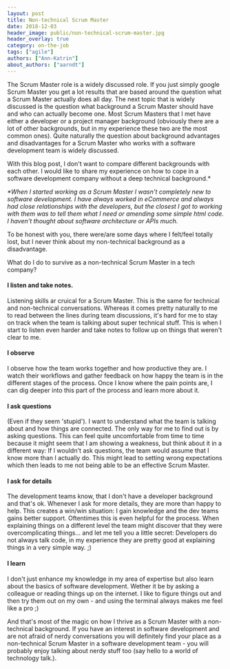 ```yaml
---
layout: post
title: Non-technical Scrum Master
date: 2018-12-03
header_image: public/non-technical-scrum-master.jpg
header_overlay: true
category: on-the-job
tags: ["agile"]
authors: ["Ann-Katrin"]
about_authors: ["aarndt"]
---
```


The Scrum Master role is a widely discussed role.
If you just simply google Scrum Master you get a lot results that are based around the question what a Scrum Master actually does all day.
The next topic that is widely discussed is the question what background a Scrum Master should have and who can actually become one.
Most Scrum Masters that I met have either a developer or a project manager background (obviously there are a lot of other backgrounds, but in my experience these two are the most common ones).
Quite naturally the question about background advantages and disadvantages for a Scrum Master who works with a software development team is widely discussed.

With this blog post, I don't want to compare different backgrounds with each other.
I would like to share my experience on how to cope in a software development company without a deep technical background.*

_*When I started working as a Scrum Master I wasn't completely new to software development. 
I have always worked in eCommerce and always had close relationships with the developers, but the closest I got to working with them was to tell them what I need or amending some simple html code.
I haven't thought about software architecture or APIs much._

To be honest with you, there were/are some days where I felt/feel totally lost, but I never think about my non-technical background as a disadvantage.

What do I do to survive as a non-technical Scrum Master in a tech company?

#### I listen and take notes.
Listening skills ar cruical for a Scrum Master.
This is the same for technical and non-technical conversations.
Whereas it comes pretty naturally to me to read between the lines during team discussions, it's hard for me to stay on track when the team is talking about super technical stuff.
This is when I start to listen even harder and take notes to follow up on things that weren't clear to me.
#### I observe
I observe how the team works together and how productive they are.
I watch their workflows and gather feedback on how happy the team is in the different stages of the process.
Once I know where the pain points are, I can dig deeper into this part of the process and learn more about it.
#### I ask questions
(Even if they seem 'stupid').
I want to understand what the team is talking about and how things are connected.
The only way for me to find out is by asking questions.
This can feel quite uncomfortable from time to time because it might seem that I am showing a weakness, but think about it in a different way: If I wouldn't ask questions, the team would assume that I know more than I actually do.
This might lead to setting wrong expectations which then leads to me not being able to be an effective Scrum Master.
#### I ask for details
The development teams know, that I don't have a developer background and that's ok.
Whenever I ask for more details, they are more than happy to help.
This creates a win/win situation: I gain knowledge and the dev teams gains better support.
Oftentimes this is even helpful for the process.
When explaining things on a different level the team might discover that they were overcomplicating things... and let me tell you a little secret: Developers do not always talk code, in my experience they are pretty good at explaining things in a very simple way. ;)
#### I learn
I don't just enhance my knowledge in my area of expertise but also learn about the basics of software development.
Wether it be by asking a colleague or reading things up on the internet.
I like to figure things out and then try them out on my own - and using the terminal always makes me feel like a pro ;)



And that's most of the magic on how I thrive as a Scrum Master with a non-technical background.
If you have an interest in software development and are not afraid of nerdy conversations you will definitely find your place as a non-technical Scrum Master in a software development team - you will probably enjoy talking about nerdy stuff too (say hello to a world of technology talk.). 
